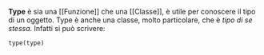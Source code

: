 __Type__ è sia una [[Funzione]] che una [[Classe]], è utile per conoscere il tipo di un oggetto.
Type è anche una classe, molto particolare, che è _tipo di se stessa_.
Infatti si può scrivere:
```jupyter
type(type)
```
